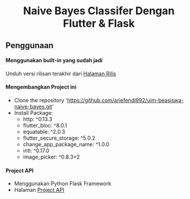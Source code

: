 <h1 align="center">Naive Bayes Classifer Dengan Flutter & Flask</h1>

## Penggunaan
#### Menggunakan built-in yang sudah jadi
Unduh versi rilisan terakhir dari [Halaman Rilis](https://github.com/ariefendi992/uim-beasiswa-naive-bayes/releases)

#### Mengembangkan Project ini 
- Clone the repository 'https://github.com/ariefendi992/uim-beasiswa-naive-bayes.git'
- Install Package:
    - http: ^0.13.3
    - flutter_bloc: ^8.0.1
    - equatable: ^2.0.3
    - flutter_secure_storage: ^5.0.2
    - change_app_package_name: ^1.0.0
    - intl: ^0.17.0
    - image_picker: ^0.8.3+2

#### Project API 
- Menggunakan Python Flask Framework
- Halaman [Project API](https://github.com/ariefendi992/api-naive-bayes)

